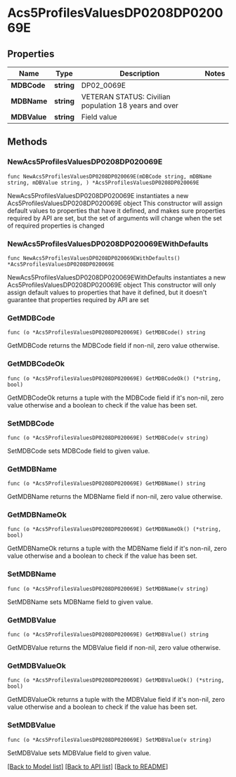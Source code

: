 # Acs5ProfilesValuesDP0208DP020069E

## Properties

Name | Type | Description | Notes
------------ | ------------- | ------------- | -------------
**MDBCode** | **string** | DP02_0069E | 
**MDBName** | **string** | VETERAN STATUS: Civilian population 18 years and over | 
**MDBValue** | **string** | Field value | 

## Methods

### NewAcs5ProfilesValuesDP0208DP020069E

`func NewAcs5ProfilesValuesDP0208DP020069E(mDBCode string, mDBName string, mDBValue string, ) *Acs5ProfilesValuesDP0208DP020069E`

NewAcs5ProfilesValuesDP0208DP020069E instantiates a new Acs5ProfilesValuesDP0208DP020069E object
This constructor will assign default values to properties that have it defined,
and makes sure properties required by API are set, but the set of arguments
will change when the set of required properties is changed

### NewAcs5ProfilesValuesDP0208DP020069EWithDefaults

`func NewAcs5ProfilesValuesDP0208DP020069EWithDefaults() *Acs5ProfilesValuesDP0208DP020069E`

NewAcs5ProfilesValuesDP0208DP020069EWithDefaults instantiates a new Acs5ProfilesValuesDP0208DP020069E object
This constructor will only assign default values to properties that have it defined,
but it doesn't guarantee that properties required by API are set

### GetMDBCode

`func (o *Acs5ProfilesValuesDP0208DP020069E) GetMDBCode() string`

GetMDBCode returns the MDBCode field if non-nil, zero value otherwise.

### GetMDBCodeOk

`func (o *Acs5ProfilesValuesDP0208DP020069E) GetMDBCodeOk() (*string, bool)`

GetMDBCodeOk returns a tuple with the MDBCode field if it's non-nil, zero value otherwise
and a boolean to check if the value has been set.

### SetMDBCode

`func (o *Acs5ProfilesValuesDP0208DP020069E) SetMDBCode(v string)`

SetMDBCode sets MDBCode field to given value.


### GetMDBName

`func (o *Acs5ProfilesValuesDP0208DP020069E) GetMDBName() string`

GetMDBName returns the MDBName field if non-nil, zero value otherwise.

### GetMDBNameOk

`func (o *Acs5ProfilesValuesDP0208DP020069E) GetMDBNameOk() (*string, bool)`

GetMDBNameOk returns a tuple with the MDBName field if it's non-nil, zero value otherwise
and a boolean to check if the value has been set.

### SetMDBName

`func (o *Acs5ProfilesValuesDP0208DP020069E) SetMDBName(v string)`

SetMDBName sets MDBName field to given value.


### GetMDBValue

`func (o *Acs5ProfilesValuesDP0208DP020069E) GetMDBValue() string`

GetMDBValue returns the MDBValue field if non-nil, zero value otherwise.

### GetMDBValueOk

`func (o *Acs5ProfilesValuesDP0208DP020069E) GetMDBValueOk() (*string, bool)`

GetMDBValueOk returns a tuple with the MDBValue field if it's non-nil, zero value otherwise
and a boolean to check if the value has been set.

### SetMDBValue

`func (o *Acs5ProfilesValuesDP0208DP020069E) SetMDBValue(v string)`

SetMDBValue sets MDBValue field to given value.



[[Back to Model list]](../README.md#documentation-for-models) [[Back to API list]](../README.md#documentation-for-api-endpoints) [[Back to README]](../README.md)


